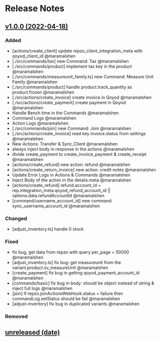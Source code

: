 # Release Notes

## [v1.0.0 (2022-04-18)](https://github.com/Repzo/repzo-qoyod.git)

### Added

- [actions/create_client] update repzo_client_integration_meta with qoyod_client_id @maramalshen
- [./src/commands/tax] new Command: Tax @maramalshen
- [./src/commands/product] implement tax key in the product @maramalshen
- [./src/commands/measureunit_family.ts] new Command: Measure Unit Family @maramalshen
- [./src/commands/product] handle product.track_quantity as product.frozen @maramalshen
- [./src/actions/create_invoice] create invoice in Qoyod @maramalshen
- [./src/actions/create_payment] create payment in Qoyod @maramalshen
- Handle Bench time in the Commands @maramalshen
- Command Logs @maramalshen
- Action Logs @maramalshen
- [./src/commands/join] new Command: Join @maramalshen
- [./src/actions/create_invoice] read key invoice.status from settings @maramalshen
- New Actions: Transfer & Sync_Client @maramalshen
- always inject body in response in the actions @maramalshen
- divide create_payment to create_invoice_payment & create_receipt @maramalshen
- [actions/create_refund] new action: refund @maramalshen
- [actions/create_return_invoice] new action: credit notes @maramalshen
- Update Error Logs in Actions & Commands @maramalshen
- Inject Body of the action in the details.meta @maramalshen
- [actions/create_refund] refund.account_id = rep.integration_meta.qoyod_refund_account_id || options.data.refundAccountId @maramalshen
- [command/username_account_id] new command: sync_username_account_id @maramalshen

### Changed

- [adjust_inventory.ts] handle 0 stock

### Fixed

- fix bug, get data from repzo with query per_page = 50000 @maramalshen
- [adjust_inventory.ts] fix bug: get measureunit from the variant.product.sv_measureUnit @maramalshen
- [create_payment] fix bug in getting qoyod_payment_account_id @maramalshen
- [commands/basic] fix bug in body: should be object instead of string & inject full logs @maramalshen
- [join] if repzo.joinActionsWebHook.status = failure then commandLog.setStatus should be fail @maramalshen
- [adjust-inventory] fix bug in duplicated variants @maramalshen

### Removed

## [unreleased (date)](path)
